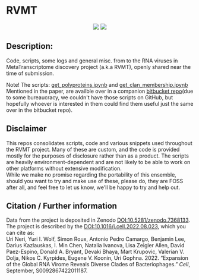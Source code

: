 # RVMT
<p align="center">   
<a href="https://github.com/UriNeri/RVMT"><img src="https://img.shields.io/badge/version-0.0.1-blue"></a>
<a href="./LICENSE"><img src="https://img.shields.io/badge/license-MIT-blue.svg"></a>
</p>  

## Description:   
Code, scripts, some logs and general misc. from to the RNA viruses in MetaTranscriptome discovery project (a.k.a RVMT), openly shared near the time of submission.    

Note! The scripts: [get_polyproteins.ipynb](https://bitbucket.org/berkeleylab/rvmt-jgi/src/master/scripts/get_polyproteins.ipynb) and [get_clan_membership.ipynb](https://bitbucket.org/berkeleylab/rvmt-jgi/src/master/scripts/get_clan_membership.ipynb) Mentioned in the paper, are availble over in a companion [bitbucket repo](https://bitbucket.org/berkeleylab/rvmt-jgi/src/master/)(due to some bureaucracy, we couldn't have those scripts on GitHub, but hopefully whoever is interested in them could find them useful just the same over in the bitbucket repo).  


Disclaimer  
---------------------------
This repos consolidates scripts, code and various snippets used throughout the RVMT project. Many of these are custom, and the code is provided mostly for the purposes of disclosure rather than as a product. The scripts are heavily environment-dependent and are not likely to be able to work on other platforms without extensive modification.  
While we make no promise regarding the portability of this ensemble, should you want to try and make use of these, please do, they are FOSS after all, and feel free to let us know, we'll be happy to try and help out.


Citation / Further information
---------------------------
Data from the project is deposited in Zenodo [DOI:10.5281/zenodo.7368133](https://doi.org/10.5281/zenodo.7368133).  
The project is described by the [DOI:10.1016/j.cell.2022.08.023](https://doi.org/10.1016/j.cell.2022.08.023), which you can cite as:  
Uri Neri, Yuri I. Wolf, Simon Roux, Antonio Pedro Camargo, Benjamin Lee, Darius Kazlauskas, I. Min Chen, Natalia Ivanova, Lisa Zeigler Allen, David Paez-Espino, Donald A. Bryant, Devaki Bhaya, Mart Krupovic, Valerian V. Dolja, Nikos C. Kyrpides, Eugene V. Koonin, Uri Gophna. 2022. “Expansion of the Global RNA Virome Reveals Diverse Clades of Bacteriophages.” *Cell*, September, S0092867422011187. 



